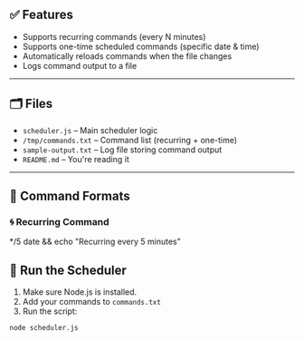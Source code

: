 

## ✅ Features

- Supports recurring commands (every N minutes)
- Supports one-time scheduled commands (specific date & time)
- Automatically reloads commands when the file changes
- Logs command output to a file

---

## 🗂 Files

- `scheduler.js` – Main scheduler logic
- `/tmp/commands.txt` – Command list (recurring + one-time)
- `sample-output.txt` – Log file storing command output
- `README.md` – You're reading it

---

## 📜 Command Formats

### 🌀 Recurring Command
*/5 date && echo "Recurring every 5 minutes"

## 🚀 Run the Scheduler

1. Make sure Node.js is installed.
2. Add your commands to `commands.txt`
3. Run the script:

```bash
node scheduler.js

